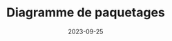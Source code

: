 ---
title: Diagramme de paquetages
description: Information sur les diagrammes de paquetages.
date: '2023-09-25'
categories:
  - diagrammes
  - uml
published: true
---